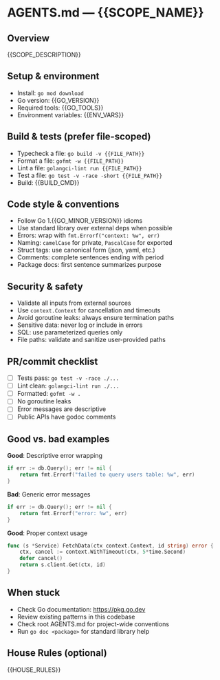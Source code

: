 <!-- Managed by agent: keep sections and order; edit content, not structure. Last updated: {{TIMESTAMP}} -->

# AGENTS.md — {{SCOPE_NAME}}

## Overview
{{SCOPE_DESCRIPTION}}

## Setup & environment
- Install: `go mod download`
- Go version: {{GO_VERSION}}
- Required tools: {{GO_TOOLS}}
- Environment variables: {{ENV_VARS}}

## Build & tests (prefer file-scoped)
- Typecheck a file: `go build -v {{FILE_PATH}}`
- Format a file: `gofmt -w {{FILE_PATH}}`
- Lint a file: `golangci-lint run {{FILE_PATH}}`
- Test a file: `go test -v -race -short {{FILE_PATH}}`
- Build: {{BUILD_CMD}}

## Code style & conventions
- Follow Go 1.{{GO_MINOR_VERSION}} idioms
- Use standard library over external deps when possible
- Errors: wrap with `fmt.Errorf("context: %w", err)`
- Naming: `camelCase` for private, `PascalCase` for exported
- Struct tags: use canonical form (json, yaml, etc.)
- Comments: complete sentences ending with period
- Package docs: first sentence summarizes purpose

## Security & safety
- Validate all inputs from external sources
- Use `context.Context` for cancellation and timeouts
- Avoid goroutine leaks: always ensure termination paths
- Sensitive data: never log or include in errors
- SQL: use parameterized queries only
- File paths: validate and sanitize user-provided paths

## PR/commit checklist
- [ ] Tests pass: `go test -v -race ./...`
- [ ] Lint clean: `golangci-lint run ./...`
- [ ] Formatted: `gofmt -w .`
- [ ] No goroutine leaks
- [ ] Error messages are descriptive
- [ ] Public APIs have godoc comments

## Good vs. bad examples
**Good**: Descriptive error wrapping
```go
if err := db.Query(); err != nil {
    return fmt.Errorf("failed to query users table: %w", err)
}
```

**Bad**: Generic error messages
```go
if err := db.Query(); err != nil {
    return fmt.Errorf("error: %w", err)
}
```

**Good**: Proper context usage
```go
func (s *Service) FetchData(ctx context.Context, id string) error {
    ctx, cancel := context.WithTimeout(ctx, 5*time.Second)
    defer cancel()
    return s.client.Get(ctx, id)
}
```

## When stuck
- Check Go documentation: https://pkg.go.dev
- Review existing patterns in this codebase
- Check root AGENTS.md for project-wide conventions
- Run `go doc <package>` for standard library help

## House Rules (optional)
{{HOUSE_RULES}}
